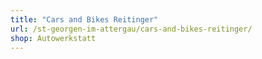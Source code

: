 ```yaml
---
title: "Cars and Bikes Reitinger"
url: /st-georgen-im-attergau/cars-and-bikes-reitinger/
shop: Autowerkstatt
---
```

